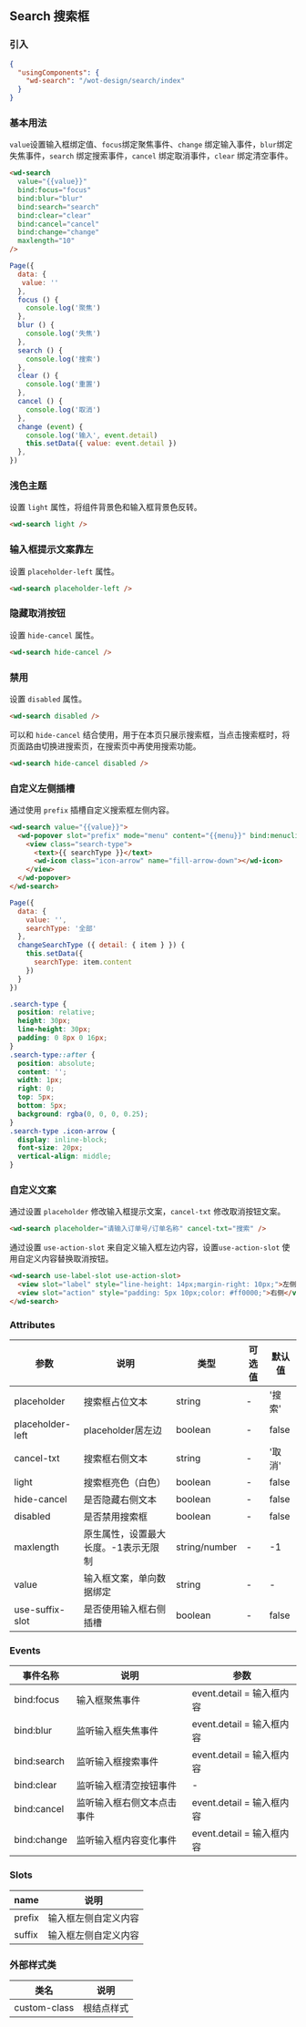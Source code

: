 ## Search 搜索框

### 引入

```json
{
  "usingComponents": {
    "wd-search": "/wot-design/search/index"
  }
}
```

### 基本用法

`value`设置输入框绑定值、`focus`绑定聚焦事件、`change` 绑定输入事件，`blur`绑定失焦事件，`search` 绑定搜索事件，`cancel` 绑定取消事件，`clear` 绑定清空事件。

```html
<wd-search
  value="{{value}}"
  bind:focus="focus"
  bind:blur="blur"
  bind:search="search"
  bind:clear="clear"
  bind:cancel="cancel"
  bind:change="change"
  maxlength="10"
/>
```

```javascript
Page({
  data: {
   value: ''
  },
  focus () {
    console.log('聚焦')
  },
  blur () {
    console.log('失焦')
  },
  search () {
    console.log('搜索')
  },
  clear () {
    console.log('重置')
  },
  cancel () {
    console.log('取消')
  },
  change (event) {
    console.log('输入', event.detail)
    this.setData({ value: event.detail })
  },
})
```

### 浅色主题

设置 `light` 属性，将组件背景色和输入框背景色反转。

```html
<wd-search light />
```

### 输入框提示文案靠左
设置 `placeholder-left` 属性。
```html
<wd-search placeholder-left />
```

### 隐藏取消按钮

设置 `hide-cancel` 属性。

```html
<wd-search hide-cancel />
```

### 禁用

设置 `disabled` 属性。

```html
<wd-search disabled />
```

可以和 `hide-cancel` 结合使用，用于在本页只展示搜索框，当点击搜索框时，将页面路由切换进搜索页，在搜索页中再使用搜索功能。

```html
<wd-search hide-cancel disabled />
```

### 自定义左侧插槽

通过使用 `prefix` 插槽自定义搜索框左侧内容。

```html
<wd-search value="{{value}}">
  <wd-popover slot="prefix" mode="menu" content="{{menu}}" bind:menuclick="changeSearchType">
    <view class="search-type">
      <text>{{ searchType }}</text>
      <wd-icon class="icon-arrow" name="fill-arrow-down"></wd-icon>
    </view>
  </wd-popover>
</wd-search>
```

```javascript
Page({
  data: {
    value: '',
    searchType: '全部'
  },
  changeSearchType ({ detail: { item } }) {
    this.setData({
      searchType: item.content
    })
  }
})
```

```css
.search-type {
  position: relative;
  height: 30px;
  line-height: 30px;
  padding: 0 8px 0 16px;
}
.search-type::after {
  position: absolute;
  content: '';
  width: 1px;
  right: 0;
  top: 5px;
  bottom: 5px;
  background: rgba(0, 0, 0, 0.25);
}
.search-type .icon-arrow {
  display: inline-block;
  font-size: 20px;
  vertical-align: middle;
}
```

### 自定义文案

通过设置 `placeholder` 修改输入框提示文案，`cancel-txt` 修改取消按钮文案。

```html
<wd-search placeholder="请输入订单号/订单名称" cancel-txt="搜索" />
```
通过设置 `use-action-slot` 来自定义输入框左边内容，设置`use-action-slot` 使用自定义内容替换取消按钮。
```html
<wd-search use-label-slot use-action-slot>
  <view slot="label" style="line-height: 14px;margin-right: 10px;">左侧</view>
  <view slot="action" style="padding: 5px 10px;color: #ff0000;">右侧</view>
</wd-search>
```

### Attributes

| 参数      | 说明                                 | 类型      | 可选值       | 默认值   |
|---------- |------------------------------------ |---------- |------------- |-------- |
| placeholder	    | 搜索框占位文本                  |	string    |	-         |	'搜索' |
| placeholder-left  | placeholder居左边              | boolean    | -          | false   |
| cancel-txt      | 搜索框右侧文本                   | string    | -          | '取消'   |
| light           | 搜索框亮色（白色）                | boolean   | -          | false   |
| hide-cancel     | 是否隐藏右侧文本                 | boolean    | -          | false   |
| disabled        | 是否禁用搜索框                   | boolean    | -          | false   |
| maxlength | 原生属性，设置最大长度。-1表示无限制 | string/number | - | -1 |
| value | 输入框文案，单向数据绑定 | string | - | - |
| use-suffix-slot | 是否使用输入框右侧插槽 | boolean | - | false |

### Events

| 事件名称      | 说明                                 | 参数     |
|------------- |------------------------------------ |--------- |
| bind:focus        | 输入框聚焦事件                    | event.detail = 输入框内容 |
| bind:blur         | 监听输入框失焦事件                     | event.detail = 输入框内容 |
| bind:search       | 监听输入框搜索事件                      | event.detail = 输入框内容 |
| bind:clear        | 监听输入框清空按钮事件                   | - |
| bind:cancel       | 监听输入框右侧文本点击事件               | event.detail = 输入框内容 |
| bind:change       | 监听输入框内容变化事件                   | event.detail = 输入框内容 |

### Slots

| name      | 说明                                 |
|------------- |--------------------------------- |
| prefix       | 输入框左侧自定义内容 |
| suffix       | 输入框左侧自定义内容 |

### 外部样式类

| 类名      | 说明                                 |
|------------- |--------------------------------- |
| custom-class | 根结点样式 |